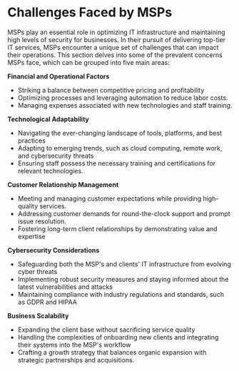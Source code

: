 # Challenges Faced by MSPs

MSPs play an essential role in optimizing IT infrastructure and maintaining high levels of security for businesses. In their pursuit of delivering top-tier IT services, MSPs encounter a unique set of challenges that can impact their operations. This section delves into some of the prevalent concerns MSPs face, which can be grouped into five main areas:

**Financial and Operational Factors**

* Striking a balance between competitive pricing and profitability
* Optimizing processes and leveraging automation to reduce labor costs.
* Managing expenses associated with new technologies and staff training.

**Technological Adaptability**

* Navigating the ever-changing landscape of tools, platforms, and best practices
* Adapting to emerging trends, such as cloud computing, remote work, and cybersecurity threats
* Ensuring staff possess the necessary training and certifications for relevant technologies.

**Customer Relationship Management**

* Meeting and managing customer expectations while providing high-quality services.
* Addressing customer demands for round-the-clock support and prompt issue resolution.
* Fostering long-term client relationships by demonstrating value and expertise

**Cybersecurity Considerations**

* Safeguarding both the MSP's and clients' IT infrastructure from evolving cyber threats
* Implementing robust security measures and staying informed about the latest vulnerabilities and attacks
* Maintaining compliance with industry regulations and standards, such as GDPR and HIPAA

**Business Scalability**

* Expanding the client base without sacrificing service quality
* Handling the complexities of onboarding new clients and integrating their systems into the MSP's workflow
* Crafting a growth strategy that balances organic expansion with strategic partnerships and acquisitions.
